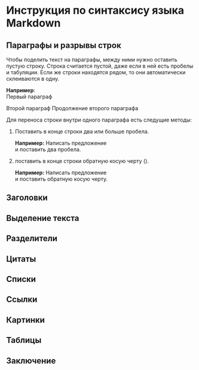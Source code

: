 # Инструкция по синтаксису языка Markdown

## Параграфы и разрывы строк

Чтобы поделить текст на параграфы, между ними нужно оставить пустую строку. Строка считается пустой, даже если в ней есть пробелы и табуляции. Если же строки находятся рядом, то они автоматически склеиваются в одну. 

**Например**:  
Первый параграф

Второй параграф
Продолжение второго параграфа

Для переноса строки внутри одного параграфа есть следущие методы:

1. Поставить в конце строки два или больше пробела.

   **Например:**
Написать предложение  
и поставить два пробела.

2. поставить в конце строки обратную косую черту (\).
 
   **Например:**
Написать предложение\
и поставить обратную косую черту.

## Заголовки

## Выделение текста

## Разделители 

## Цитаты

## Списки

## Ссылки

## Картинки

## Таблицы

## Заключение